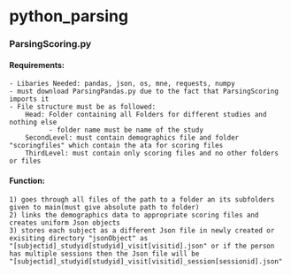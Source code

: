 # python_parsing

### ParsingScoring.py
  #### Requirements:
    - Libaries Needed: pandas, json, os, mne, requests, numpy
    - must download ParsingPandas.py due to the fact that ParsingScoring imports it
    - File structure must be as followed:
        Head: Folder containing all Folders for different studies and nothing else
              - folder name must be name of the study
        SecondLevel: must contain demographics file and folder "scoringfiles" which contain the ata for scoring files
        ThirdLevel: must contain only scoring files and no other folders or files
  #### Function:
    1) goes through all files of the path to a folder an its subfolders given to main(must give absolute path to folder)
    2) links the demographics data to appropriate scoring files and creates uniform Json objects
    3) stores each subject as a different Json file in newly created or exisiting directory "jsonObject" as 
    "[subjectid]_studyid[studyid]_visit[visitid].json" or if the person has multiple sessions then the Json file will be
    "[subjectid]_studyid[studyid]_visit[visitid]_session[sessionid].json"
    
              
